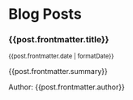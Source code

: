 # Blog Posts

<main >
    <article v-for="(post, index) in posts" :key="index" class="break-out-full-width relative flex justify-center p-4">
        <router-link :to="post.path" class="post-link sm:w-1/2 my-16 relative">
            <div class="bg-purple-lightest-faded border border-purple rounded p-4 h-full">
                <h3 class="post-link__title">
                    {{post.frontmatter.title}}
                </h3>
                <small class="font-semibold mb-2 text-gray-dark">{{post.frontmatter.date | formatDate}}</small>
                <p class="text-gray-darkest">{{post.frontmatter.summary}}</p>
                <div>Author: <span class="font-normal text-gray-darkest">{{post.frontmatter.author}}</span></div>
            </div>
        </router-link>
    </article>
</main>

<script>
export default {
    methods: {
        randomBackground() {
            return this.backgrounds[(Math.random() * this.backgrounds.length) | 0]
        }
    },
    computed: {
        posts() {
            return this.$site.pages
                .filter(page => page.frontmatter.layout == 'post')
                .sort((a,b) => new Date(a.frontmatter.date) - new Date(b.frontmatter.date))
                .reverse()
        }
    }
}
</script>

<style lang="stylus">
    .post-link
        text-decoration none !important
    .post-link:hover .post-link__title
        text-decoration underline
        
</style>
